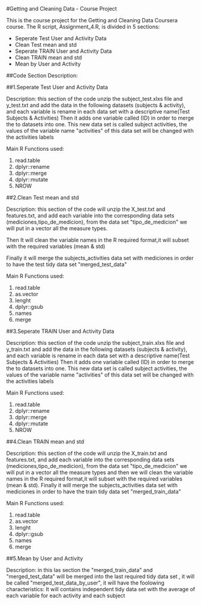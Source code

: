 #Getting and Cleaning Data - Course Project

This is the course project for the Getting and Cleaning Data Coursera course. The R script, Assignment_4.R, is divided in 5 sections:

 * Seperate Test User and Activity Data 
 * Clean Test mean and std 
 * Seperate TRAIN User and Activity Data 
 * Clean TRAIN mean and std 
 * Mean by User and Activity 

##Code Section Description:

##1.Seperate Test User and Activity Data 

Description: this section of the code unzip the subject_test.xlxs file and y_test.txt and add the data in the 
following datasets (subjects & activity), and each variable is rename in each data set with a descriptive name(Test Subjects & Activities)
Then it adds one variable called (ID) in order to merge the to datasets into one.
This new data set is called subject activities, the values of the variable name "activities" of this data set will be changed with the activities labels

Main R Functions used:

 1. read.table
 2. dplyr::rename
 3. dplyr::merge
 4. dplyr::mutate
 5. NROW

##2.Clean Test mean and std 

Description: this section of the code will unzip the X_test.txt and features.txt, and add each variable into the corresponding  data sets (mediciones,tipo_de_medicion), from the data set "tipo_de_medicion" we will put in a vector all the measure types.

Then It will clean the variable names in the R required format,it will subset with the required variables (mean & std)

Finally it will merge the subjects_activities data set with mediciones in order to have the test tidy data set "merged_test_data"

Main R Functions used:

 1. read.table
 2. as.vector
 3. lenght
 4. dplyr::gsub
 5. names
 6. merge
 

##3.Seperate TRAIN User and Activity Data 

Description: this section of the code unzip the subject_train.xlxs file and y_train.txt and add the data in the 
following datasets (subjects & activity), and each variable is rename in each data set with a descriptive name(Test Subjects & Activities)
Then it adds one variable called (ID) in order to merge the to datasets into one.
This new data set is called subject activities, the values of the variable name "activities" of this data set will be changed with the activities labels
  
Main R Functions used:

 1. read.table
 2. dplyr::rename
 3. dplyr::merge
 4. dplyr::mutate
 5. NROW

##4.Clean TRAIN mean and std 

Description: this section of the code will unzip the X_train.txt and features.txt, and add each variable into the corresponding 
data sets (mediciones,tipo_de_medicion), from the data set "tipo_de_medicion" we will put in a vector all the measure types and then we will clean the variable names in the R required format,it will subset with the required variables (mean & std).
Finally it will merge the subjects_activities data set with mediciones in order to have the train tidy data set "merged_train_data"

Main R Functions used:

 1. read.table
 2. as.vector
 3. lenght
 4. dplyr::gsub
 5. names
 6. merge

##5.Mean by User and Activity 

Description: in this las section the "merged_train_data" and "merged_test_data" will be merged into the last required
tidy data set , it will be called "merged_test_data_by_user", it will have the foolowing characteristics:
It will contains independent tidy data set with the average of each variable for each activity and each subject


